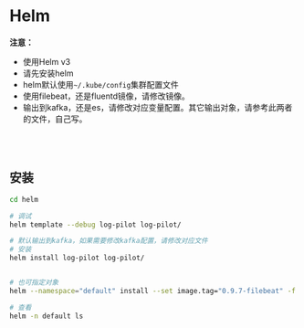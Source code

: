 # Helm

**注意：**

- 使用Helm v3
- 请先安装helm
- helm默认使用`~/.kube/config`集群配置文件
- 使用filebeat，还是fluentd镜像，请修改镜像。
- 输出到kafka，还是es，请修改对应变量配置。其它输出对象，请参考此两者的文件，自己写。



<br>
<br>


## 安装

```sh
cd helm

# 调试
helm template --debug log-pilot log-pilot/

# 默认输出到kafka，如果需要修改kafka配置，请修改对应文件
# 安装
helm install log-pilot log-pilot/


# 也可指定对象
helm --namespace="default" install --set image.tag="0.9.7-filebeat" -f log-pilot/toKafka.yaml log-pilot log-pilot/

# 查看
helm -n default ls
```
